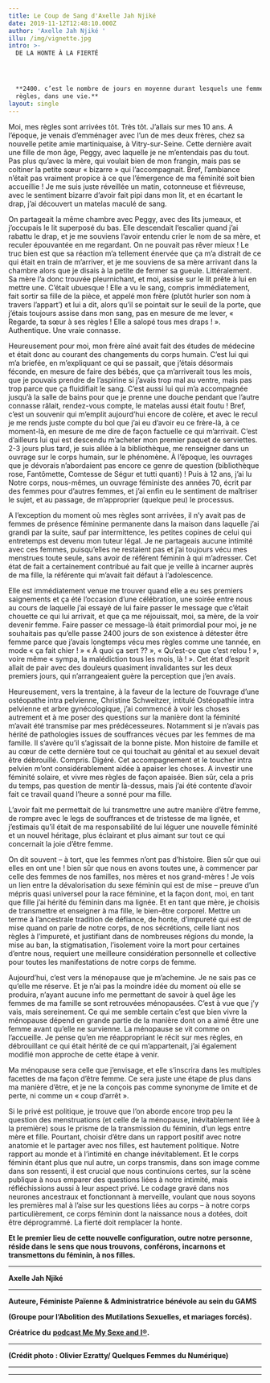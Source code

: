```yaml
---
title: Le Coup de Sang d'Axelle Jah Njiké
date: 2019-11-12T12:48:10.000Z
author: 'Axelle Jah Njiké '
illu: /img/vignette.jpg
intro: >-
  DE LA HONTE À LA FIERTÉ




  **2400. c’est le nombre de jours en moyenne durant lesquels une femme aura ses
  règles, dans une vie.**
layout: single
---
```

Moi, mes règles sont arrivées tôt. Très tôt. J’allais sur mes 10 ans. A l’époque, je venais d’emménager avec l’un de mes deux frères, chez sa nouvelle petite amie martiniquaise, à Vitry-sur-Seine. Cette dernière avait une fille de mon âge, Peggy, avec laquelle je ne m’entendais pas du tout. Pas plus qu’avec la mère, qui voulait bien de mon frangin, mais pas se coltiner la petite sœur « bizarre » qui l’accompagnait. Bref, l’ambiance n’était pas vraiment propice à ce que l’émergence de ma féminité soit bien accueillie ! Je me suis juste réveillée un matin, cotonneuse et fiévreuse, avec le sentiment bizarre d’avoir fait pipi dans mon lit, et en écartant le drap, j’ai découvert un matelas maculé de sang. 

On partageait la même chambre avec Peggy, avec des lits jumeaux, et j’occupais le lit superposé du bas. Elle descendait l’escalier quand j’ai rabattu le drap, et je me souviens l’avoir entendu crier le nom de sa mère, et reculer épouvantée en me regardant. On ne pouvait pas rêver mieux ! Le truc bien est que sa réaction m’a tellement énervée que ça m’a distrait de ce qui était en train de m’arriver, et je me souviens de sa mère arrivant dans la chambre alors que je disais à la petite de fermer sa gueule. Littéralement. Sa mère l’a donc trouvée pleurnichant, et moi, assise sur le lit prête à lui en mettre une. C’était ubuesque ! Elle a vu le sang, compris immédiatement, fait sortir sa fille de la pièce, et appelé mon frère (plutôt hurler son nom à travers l’appart’) et lui a dit, alors qu’il se pointait sur le seuil de la porte, que j’étais toujours assise dans mon sang, pas en mesure de me lever, « Regarde, ta sœur à ses règles ! Elle a salopé tous mes draps ! ». Authentique. Une vraie connasse. 

Heureusement pour moi, mon frère aîné avait fait des études de médecine et était donc au courant des changements du corps humain. C’est lui qui m’a briefée, en m’expliquant ce qui se passait, que j’étais désormais féconde, en mesure de faire des bébés, que ça m’arriverait tous les mois, que je pouvais prendre de l’aspirine si j’avais trop mal au ventre, mais pas trop parce que ça fluidifiait le sang. C’est aussi lui qui m’a accompagnée jusqu’à la salle de bains pour que je prenne une douche pendant que l’autre connasse râlait, rendez-vous compte, le matelas aussi était foutu ! Bref, c’est un souvenir qui m’emplit aujourd’hui encore de colère, et avec le recul je me rends juste compte du bol que j’ai eu d’avoir eu ce frère-là, à ce moment-là, en mesure de me dire de façon factuelle ce qui m’arrivait. C’est d’ailleurs lui qui est descendu m’acheter mon premier paquet de serviettes. 2-3 jours plus tard, je suis allée à la bibliothèque, me renseigner dans un ouvrage sur le corps humain, sur le phénomène. À l’époque, les ouvrages que je dévorais n’abordaient pas encore ce genre de question (bibliothèque rose, Fantômette, Comtesse de Ségur et tutti quanti) ! Puis à 12 ans, j’ai lu Notre corps, nous-mêmes, un ouvrage féministe des années 70, écrit par des femmes pour d’autres femmes, et j’ai enfin eu le sentiment de maîtriser le sujet, et au passage, de m’approprier (quelque peu) le processus.

A l’exception du moment où mes règles sont arrivées, il n’y avait pas de femmes de présence féminine permanente dans la maison dans laquelle j’ai grandi par la suite, sauf par intermittence, les petites copines de celui qui entretemps est devenu mon tuteur légal. Je ne partageais aucune intimité avec ces femmes, puisqu’elles ne restaient pas et j’ai toujours vécu mes menstrues toute seule, sans avoir de référent féminin à qui m’adresser. Cet état de fait a certainement contribué au fait que je veille à incarner auprès de ma fille, la référente qui m’avait fait défaut à l’adolescence. 

Elle est immédiatement venue me trouver quand elle a eu ses premiers saignements et ça été l’occasion d’une célébration, une soirée entre nous au cours de laquelle j’ai essayé de lui faire passer le message que c’était chouette ce qui lui arrivait, et que ça me réjouissait, moi, sa mère, de la voir devenir femme. Faire passer ce message-là était primordial pour moi, je ne souhaitais pas qu’elle passe 2400 jours de son existence à détester être femme parce que j’avais longtemps vécu mes règles comme une tannée, en mode « ça fait chier ! » « À quoi ça sert ?? », « Qu’est-ce que c’est relou ! », voire même « sympa, la malédiction tous les mois, là ! ». Cet état d’esprit allait de pair avec des douleurs quasiment invalidantes sur les deux premiers jours, qui n’arrangeaient guère la perception que j’en avais. 

Heureusement, vers la trentaine, à la faveur de la lecture de l’ouvrage d’une ostéopathe intra pelvienne, Christine Schweitzer, intitulé Ostéopathie intra pelvienne et arbre gynécologique, j’ai commencé à voir les choses autrement et à me poser des questions sur la manière dont la féminité m’avait été transmise par mes prédécesseures. Notamment si je n’avais pas hérité de pathologies issues de souffrances vécues par les femmes de ma famille. Il s’avère qu’il s’agissait de la bonne piste. Mon histoire de famille et au cœur de cette dernière tout ce qui touchait au génital et au sexuel devait être débrouillé. Compris. Digéré. Cet accompagnement et le toucher intra pelvien m’ont considérablement aidée à apaiser les choses. A investir une féminité solaire, et vivre mes règles de façon apaisée. Bien sûr, cela a pris du temps, pas question de mentir là-dessus, mais j’ai été contente d’avoir fait ce travail quand l’heure a sonné pour ma fille. 

L’avoir fait me permettait de lui transmettre une autre manière d’être femme, de rompre avec le legs de souffrances et de tristesse de ma lignée, et j’estimais qu’il était de ma responsabilité de lui léguer une nouvelle féminité et un nouvel héritage, plus éclairant et plus aimant sur tout ce qui concernait la joie d’être femme. 

On dit souvent – à tort, que les femmes n’ont pas d’histoire. Bien sûr que oui elles en ont une ! bien sûr que nous en avons toutes une, à commencer par celle des femmes de nos familles, nos mères et nos grand-mères ! Je vois un lien entre la dévalorisation du sexe féminin qui est de mise – preuve d’un mépris quasi universel pour la race féminine, et la façon dont, moi, en tant que fille j’ai hérité du féminin dans ma lignée. Et en tant que mère, je choisis de transmettre et enseigner à ma fille, le bien-être corporel. Mettre un terme à l’ancestrale tradition de défiance, de honte, d’impureté qui est de mise quand on parle de notre corps, de nos sécrétions, celle liant nos règles à l’impureté, et justifiant dans de nombreuses régions du monde, la mise au ban, la stigmatisation, l’isolement voire la mort pour certaines d’entre nous, requiert une meilleure considération personnelle et collective pour toutes les manifestations de notre corps de femme. 

Aujourd’hui, c’est vers la ménopause que je m’achemine. Je ne sais pas ce qu’elle me réserve.  Et je n’ai pas la moindre idée du moment où elle se produira, n’ayant aucune info me permettant de savoir à quel âge les femmes de ma famille se sont retrouvées ménopausées.  C’est à vue que j’y vais, mais sereinement. Ce qui me semble certain c’est que bien vivre la ménopause dépend en grande partie de la manière dont on a aimé être une femme avant qu’elle ne survienne. La ménopause se vit comme on l’accueille. Je pense qu’en me réappropriant le récit sur mes règles, en débrouillant ce qui était hérité de ce qui m’appartenait, j’ai également modifié mon approche de cette étape à venir. 

Ma ménopause sera celle que j’envisage, et elle s’inscrira dans les multiples facettes de ma façon d’être femme. Ce sera juste une étape de plus dans ma manière d’être, et je ne la conçois pas comme synonyme de limite et de perte, ni comme un « coup d’arrêt ». 

Si le privé est politique, je trouve que l’on aborde encore trop peu la question des menstruations (et celle de la ménopause, inévitablement liée à la première) sous le prisme de la transmission du féminin, d’un legs entre mère et fille. Pourtant, choisir d’être dans un rapport positif avec notre anatomie et le partager avec nos filles, est hautement politique. Notre rapport au monde et à l’intimité en change inévitablement. Et le corps féminin étant plus que nul autre, un corps transmis, dans son image comme dans son ressenti, il est crucial que nous continuions certes, sur la scène publique à nous emparer des questions liées à notre intimité, mais réfléchissions aussi à leur aspect privé. Le codage gravé dans nos neurones ancestraux et fonctionnant à merveille, voulant que nous soyons les premières mal à l’aise sur les questions liées au corps – à notre corps particulièrement, ce corps féminin dont la naissance nous a dotées, doit être déprogrammé. La fierté doit remplacer la honte.

**Et le premier lieu de cette nouvelle configuration, outre notre personne, réside dans le sens que nous trouvons, conférons, incarnons et transmettons du féminin, à nos filles.** 

- - -

**Axelle Jah Njiké**

- - -

**Auteure, Féministe Païenne & Administratrice bénévole au sein du GAMS** 

**(Groupe pour l’Abolition des Mutilations Sexuelles, et mariages forcés).** 

**Créatrice du** [**podcast Me My Sexe and I®**](http://memysexeandi.fr)**.** 

- - -

**(Crédit photo : Olivier Ezratty/ Quelques Femmes du Numérique)**

- - -

- - -
